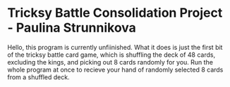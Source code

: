 # Tricksy Battle Consolidation Project - Paulina Strunnikova
Hello, this program is currently unfiinished. What it does is just the first bit of the tricksy battle card game, which is shuffling the deck of 48 cards, excluding the kings, and picking out 8 cards randomly for you. Run the whole program at once to recieve your hand of randomly selected 8 cards from a shuffled deck.